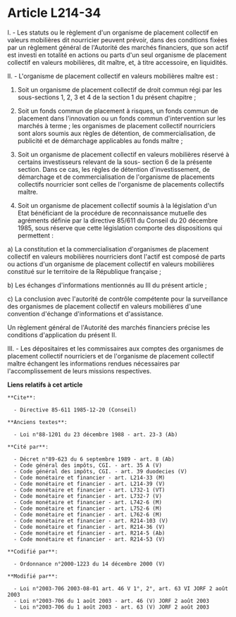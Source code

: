 # Article L214-34

I. - Les statuts ou le règlement d'un organisme de placement collectif en valeurs mobilières dit nourricier peuvent prévoir,
dans des conditions fixées par un règlement général de l'Autorité des marchés financiers, que son actif est investi en
totalité en actions ou parts d'un seul organisme de placement collectif en valeurs mobilières, dit maître, et, à titre
accessoire, en liquidités.

II. - L'organisme de placement collectif en valeurs mobilières maître est :

1. Soit un organisme de placement collectif de droit commun régi par les sous-sections 1, 2, 3 et 4 de la section 1 du
présent chapitre ;

2. Soit un fonds commun de placement à risques, un fonds commun de placement dans l'innovation ou un fonds commun
d'intervention sur les marchés à terme ; les organismes de placement collectif nourriciers sont alors soumis aux règles de
détention, de commercialisation, de publicité et de démarchage applicables au fonds maître ;

3. Soit un organisme de placement collectif en valeurs mobilières réservé à certains investisseurs relevant de la sous-
section 6 de la présente section. Dans ce cas, les règles de détention d'investissement, de démarchage et de
commercialisation de l'organisme de placements collectifs nourricier sont celles de l'organisme de placements collectifs
maître.

4. Soit un organisme de placement collectif soumis à la législation d'un Etat bénéficiant de la procédure de reconnaissance
mutuelle des agréments définie par la directive 85/611 du Conseil du 20 décembre 1985, sous réserve que cette législation
comporte des dispositions qui permettent :

a) La constitution et la commercialisation d'organismes de placement collectif en valeurs mobilières nourriciers dont l'actif
est composé de parts ou actions d'un organisme de placement collectif en valeurs mobilières constitué sur le territoire de la
République française ;

b) Les échanges d'informations mentionnés au III du présent article ;

c) La conclusion avec l'autorité de contrôle compétente pour la surveillance des organismes de placement collectif en valeurs
mobilières d'une convention d'échange d'informations et d'assistance.

Un règlement général de l'Autorité des marchés financiers précise les conditions d'application du présent II.

III. - Les dépositaires et les commissaires aux comptes des organismes de placement collectif nourriciers et de l'organisme
de placement collectif maître échangent les informations rendues nécessaires par l'accomplissement de leurs missions
respectives.

**Liens relatifs à cet article**

	**Cite**:

	  - Directive 85-611 1985-12-20 (Conseil)

	**Anciens textes**:

	  - Loi n°88-1201 du 23 décembre 1988 - art. 23-3 (Ab)

	**Cité par**:

	  - Décret n°89-623 du 6 septembre 1989 - art. 8 (Ab)
	  - Code général des impôts, CGI. - art. 35 A (V)
	  - Code général des impôts, CGI. - art. 39 duodecies (V)
	  - Code monétaire et financier - art. L214-33 (M)
	  - Code monétaire et financier - art. L214-39 (V)
	  - Code monétaire et financier - art. L732-1 (VT)
	  - Code monétaire et financier - art. L732-7 (V)
	  - Code monétaire et financier - art. L742-6 (M)
	  - Code monétaire et financier - art. L752-6 (M)
	  - Code monétaire et financier - art. L762-6 (M)
	  - Code monétaire et financier - art. R214-103 (V)
	  - Code monétaire et financier - art. R214-36 (V)
	  - Code monétaire et financier - art. R214-5 (Ab)
	  - Code monétaire et financier - art. R214-53 (V)

	**Codifié par**:

	  - Ordonnance n°2000-1223 du 14 décembre 2000 (V)

	**Modifié par**:

	  - Loi n°2003-706 2003-08-01 art. 46 V 1°, 2°, art. 63 VI JORF 2 août 2003
	  - Loi n°2003-706 du 1 août 2003 - art. 46 (V) JORF 2 août 2003
	  - Loi n°2003-706 du 1 août 2003 - art. 63 (V) JORF 2 août 2003

